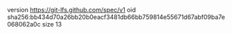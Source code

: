 version https://git-lfs.github.com/spec/v1
oid sha256:bb434d70a26bb20b0eacf3481db66bb759814e55671d67abf09ba7e068062a0c
size 13
